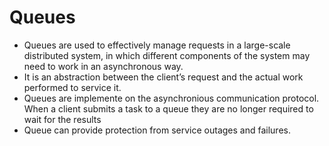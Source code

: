 Queues
====

- Queues are used to effectively manage requests in a large-scale distributed system, in which different components of the system may need to work in an asynchronous way.
- It is an abstraction between the client’s request and the actual work performed to service it.
- Queues are implemente on the asynchronious communication protocol. When a client submits a task to a queue they are no longer required to wait for the results
- Queue can provide protection from service outages and failures.
